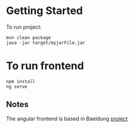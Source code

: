 # Getting Started

To run project:

```
mvn clean package
java -jar target/myjarFile.jar
```

# To run frontend

```
npm install
ng serve
```
## Notes

The angular frontend is based in Baeldung [project](https://github.com/eugenp/tutorials/tree/master/spring-boot-modules/spring-boot-angular)